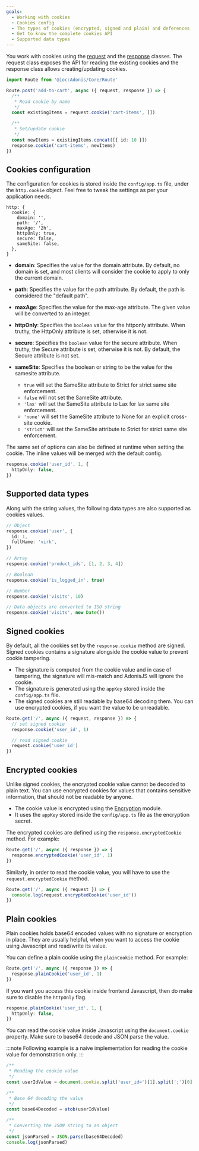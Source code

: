 ```yaml
---
goals:
  - Working with cookies
  - Cookies config
  - The types of cookies (encrypted, signed and plain) and deferences
  - Get to know the complete cookies API
  - Supported data types
---
```


You work with cookies using the [request](./request.md) and the [response](./response.md) classes. The request class exposes the API for reading the existing cookies and the response class allows creating/updating cookies.

```ts
import Route from '@ioc:Adonis/Core/Route'

Route.post('add-to-cart', async ({ request, response }) => {
  /**
   * Read cookie by name
   */
  const existingItems = request.cookie('cart-items', [])

  /**
   * Set/update cookie
   */
  const newItems = existingItems.concat([{ id: 10 }])
  response.cookie('cart-items', newItems)
})
```

## Cookies configuration

The configuration for cookies is stored inside the `config/app.ts` file, under the `http.cookie` object. Feel free to tweak the settings as per your application needs.

```ts{config/app.ts}
http: {
  cookie: {
    domain: '',
    path: '/',
    maxAge: '2h',
    httpOnly: true,
    secure: false,
    sameSite: false,
  },
}
```

- **domain**: Specifies the value for the domain attribute. By default, no domain is set, and most clients will consider the cookie to apply to only the current domain.
- **path**: Specifies the value for the path attribute. By default, the path is considered the "default path".
- **maxAge**: Specifies the value for the max-age attribute. The given value will be converted to an integer.
- **httpOnly**: Specifies the `boolean` value for the httponly attribute. When truthy, the HttpOnly attribute is set, otherwise it is not.
- **secure**: Specifies the `boolean` value for the secure attribute. When truthy, the Secure attribute is set, otherwise it is not. By default, the Secure attribute is not set.
- **sameSite**: Specifies the boolean or string to be the value for the samesite attribute.

  - `true` will set the SameSite attribute to Strict for strict same site enforcement.
  - `false` will not set the SameSite attribute.
  - `'lax'` will set the SameSite attribute to Lax for lax same site enforcement.
  - `'none'` will set the SameSite attribute to None for an explicit cross-site cookie.
  - `'strict'` will set the SameSite attribute to Strict for strict same site enforcement.

The same set of options can also be defined at runtime when setting the cookie. The inline values will be merged with the default config.

```ts
response.cookie('user_id', 1, {
  httpOnly: false,
})
```

## Supported data types

Along with the string values, the following data types are also supported as cookies values.

```ts
// Object
response.cookie('user', {
  id: 1,
  fullName: 'virk',
})

// Array
response.cookie('product_ids', [1, 2, 3, 4])

// Boolean
response.cookie('is_logged_in', true)

// Number
response.cookie('visits', 10)

// Data objects are converted to ISO string
response.cookie('visits', new Date())
```

## Signed cookies

By default, all the cookies set by the `response.cookie` method are signed. Signed cookies contains a signature alongside the cookie value to prevent cookie tampering.

- The signature is computed from the cookie value and in case of tampering, the signature will mis-match and AdonisJS will ignore the cookie.
- The signature is generated using the `appKey` stored inside the `config/app.ts` file.
- The signed cookies are still readable by base64 decoding them. You can use encrypted cookies, if you want the value to be unreadable.

```ts
Route.get('/', async ({ request, response }) => {
  // set signed cookie
  response.cookie('user_id', 1)

  // read signed cookie
  request.cookie('user_id')
})
```

## Encrypted cookies

Unlike signed cookies, the encrypted cookie value cannot be decoded to plain text. You can use encrypted cookies for values that contains sensitive information, that should not be readable by anyone.

- The cookie value is encrypted using the [Encryption](./../security/encryption.md) module.
- It uses the `appKey` stored inside the `config/app.ts` file as the encryption secret.

The encrypted cookies are defined using the `response.encryptedCookie` method. For example:

```ts
Route.get('/', async ({ response }) => {
  response.encryptedCookie('user_id', 1)
})
```

Similarly, in order to read the cookie value, you will have to use the `request.encryptedCookie` method.

```ts
Route.get('/', async ({ request }) => {
  console.log(request.encryptedCookie('user_id'))
})
```

## Plain cookies

Plain cookies holds base64 encoded values with no signature or encryption in place. They are usually helpful, when you want to access the cookie using Javascript and read/write its value.

You can define a plain cookie using the `plainCookie` method. For example:

```ts
Route.get('/', async ({ response }) => {
  response.plainCookie('user_id', 1)
})
```

If you want you access this cookie inside frontend Javascript, then do make sure to disable the `httpOnly` flag.

```ts
response.plainCookie('user_id', 1, {
  httpOnly: false,
})
```

You can read the cookie value inside Javascript using the `document.cookie` property. Make sure to base64 decode and JSON parse the value.

:::note
Following example is a naive implementation for reading the cookie value for demonstration only.
:::

```js
/**
 * Reading the cookie value
 */
const userIdValue = document.cookie.split('user_id=')[1].split(';')[0]

/**
 * Base 64 decoding the value
 */
const base64Decoded = atob(userIdValue)

/**
 * Converting the JSON string to an object
 */
const jsonParsed = JSON.parse(base64Decoded)
console.log(jsonParsed)
```
